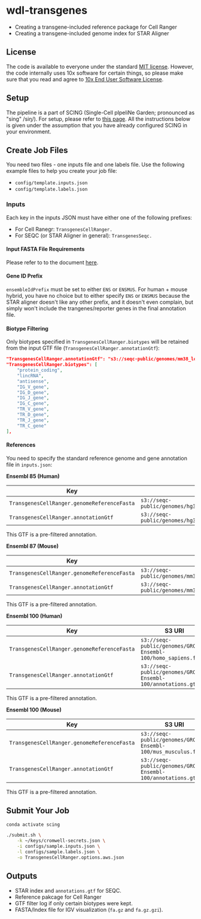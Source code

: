 # wdl-transgenes

- Creating a transgene-included reference package for Cell Ranger
- Creating a transgene-included genome index for STAR Aligner

## License

The code is available to everyone under the standard [MIT license](./LICENSE). However, the code internally uses 10x software for certain things, so please make sure that you read and agree to [10x End User Software License](https://www.10xgenomics.com/end-user-software-license-agreement).

## Setup

The pipeline is a part of SCING (Single-Cell pIpeliNe Garden; pronounced as "sing" /siŋ/). For setup, please refer to [this page](https://github.com/hisplan/scing). All the instructions below is given under the assumption that you have already configured SCING in your environment.

## Create Job Files

You need two files - one inputs file and one labels file. Use the following example files to help you create your job file:

- `config/template.inputs.json`
- `config/template.labels.json`

### Inputs

Each key in the inputs JSON must have either one of the following prefixes:

- For Cell Ranegr: `TransgenesCellRanger.`
- For SEQC (or STAR Aligner in general): `TransgenesSeqc.`

#### Input FASTA File Requirements

Please refer to to the document [here](./docs/user-instructions.md).

#### Gene ID Prefix

`ensembleIdPrefix` must be set to either `ENS` or `ENSMUS`. For human + mouse hybrid, you have no choice but to either specify `ENS` or `ENSMUS` because the STAR aligner doesn't like any other prefix, and it doesn't even complain, but simply won't include the trangenes/reporter genes in the final annotation file.

#### Biotype Filtering

Only biotypes specified in `TransgenesCellRanger.biotypes` will be retained from the input GTF file (`TransgenesCellRanger.annotationGtf`):

```json
"TransgenesCellRanger.annotationGtf": "s3://seqc-public/genomes/mm38_long_polya/annotations.gtf",
"TransgenesCellRanger.biotypes": [
    "protein_coding",
    "lincRNA",
    "antisense",
    "IG_V_gene",
    "IG_D_gene",
    "IG_J_gene",
    "IG_C_gene",
    "TR_V_gene",
    "TR_D_gene",
    "TR_J_gene",
    "TR_C_gene"
],
```

#### References

You need to specify the standard reference genome and gene annotation file in `inputs.json`:

**Ensembl 85 (Human)**

Key                                    | S3 URI
-------------------------------------- | --------------------------------------------------------------
`TransgenesCellRanger.genomeReferenceFasta`  | `s3://seqc-public/genomes/hg38_long_polya/homo_sapiens.fa`
`TransgenesCellRanger.annotationGtf`         | `s3://seqc-public/genomes/hg38_long_polya/annotations.gtf`

This GTF is a pre-filtered annotation.

**Ensembl 87 (Mouse)**

Key                                    | S3 URI
-------------------------------------- | --------------------------------------------------------------
`TransgenesCellRanger.genomeReferenceFasta`  | `s3://seqc-public/genomes/mm38_long_polya/mus_musculus.fa`
`TransgenesCellRanger.annotationGtf`         | `s3://seqc-public/genomes/mm38_long_polya/annotations.gtf`

This GTF is a pre-filtered annotation.

**Ensembl 100 (Human)**

Key                                    | S3 URI
-------------------------------------- | --------------------------------------------------------------
`TransgenesCellRanger.genomeReferenceFasta`  | `s3://seqc-public/genomes/GRCh38-Ensembl-100/homo_sapiens.fa`
`TransgenesCellRanger.annotationGtf`         | `s3://seqc-public/genomes/GRCh38-Ensembl-100/annotations.gtf`

This GTF is a pre-filtered annotation.

**Ensembl 100 (Mouse)**

Key                                    | S3 URI
-------------------------------------- | --------------------------------------------------------------
`TransgenesCellRanger.genomeReferenceFasta`  | `s3://seqc-public/genomes/GRCm38-Ensembl-100/mus_musculus.fa`
`TransgenesCellRanger.annotationGtf`         | `s3://seqc-public/genomes/GRCm38-Ensembl-100/annotations.gtf`

This GTF is a pre-filtered annotation.

## Submit Your Job

```bash
conda activate scing

./submit.sh \
    -k ~/keys/cromwell-secrets.json \
    -i configs/sample.inputs.json \
    -l configs/sample.labels.json \
    -o TransgenesCellRanger.options.aws.json
```

## Outputs

- STAR index and `annotations.gtf` for SEQC.
- Reference pakcage for Cell Ranger
- GTF filter log if only certain biotypes were kept.
- FASTA/Index file for IGV visualization (`fa.gz` and `fa.gz.gzi`).

